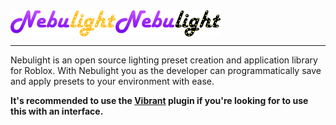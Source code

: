 <div style="display: flex; width: 100%;">
	<img src="./assets/logo-dark.png#gh-dark-mode-only" alt="Vibrant" />
	<img src="./assets/logo-light.png#gh-light-mode-only" alt="Vibrant" />
</div>

___
Nebulight is an open source lighting preset creation and application library for Roblox. With Nebulight you as the developer can programmatically save and apply presets to your environment with ease.

**It's recommended to use the [Vibrant](https://github.com/re-sync-dev/Vibrant) plugin if you're looking for to use this with an interface.**